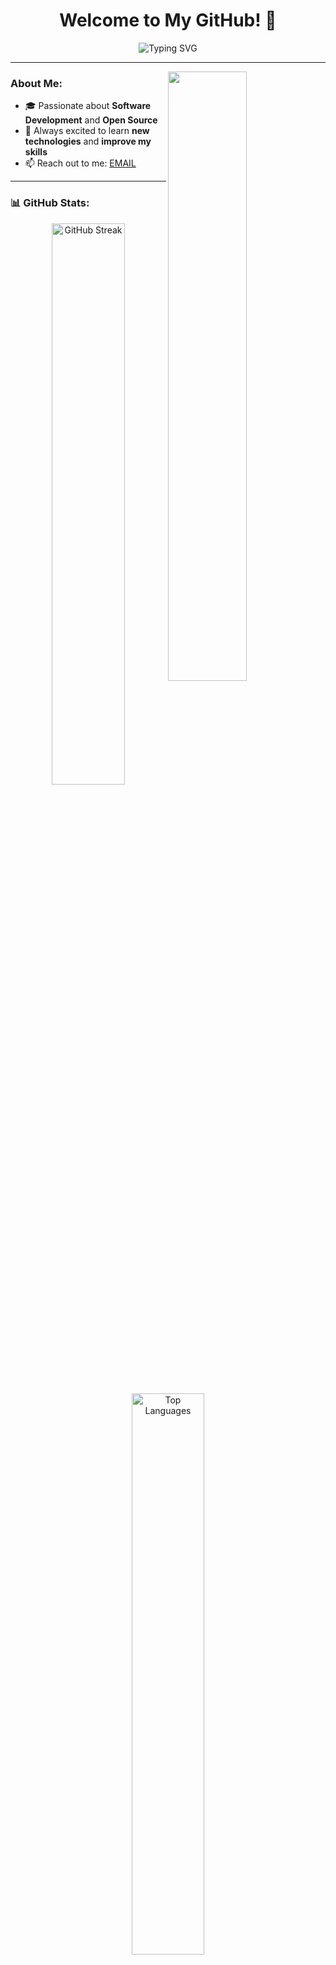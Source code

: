 <h1 align="center">Welcome to My GitHub! 👋</h1>

<p align="center">
  <img src="https://readme-typing-svg.demolab.com?font=Fira+Code&size=22&pause=1000&color=F75C7E&center=true&vCenter=true&width=440&lines=Hello%2C+World!+I'm+%3CKelliark%3E;Open-Source+Enthusiast;Always+Learning+Something+New!" alt="Typing SVG" />
</p>

---

<img align="right" src="https://github-readme-stats.vercel.app/api?username=kelliark&show_icons=true&hide_border=true&theme=radical&count_private=true&include_all_commits=true" width="50%"/>

### About Me:
- 🎓 Passionate about **Software Development** and **Open Source**
- 🚀 Always excited to learn **new technologies** and **improve my skills**
- 📫 Reach out to me: [EMAIL](mailto:kanoscripting@gmail.com)

---

### 📊 GitHub Stats:
<p align="center">
  <img src="https://github-readme-streak-stats.herokuapp.com/?user=scindo07&theme=radical&hide_border=true" alt="GitHub Streak" width="48%"/>
  <img src="https://github-readme-stats.vercel.app/api/top-langs/?username=scindo07&layout=compact&theme=radical&hide_border=true" alt="Top Languages" width="48%"/>
</p>

---

### 💻 Recent Projects:
- 🍀 [**GetGrass**](https://github.com/scindo07/getgrass) - A multi farmer for GetGrass.io

---

### 🌐 Find Me Online:
<p align="left">
  <a href="https://twitter.com/kanoscripting" target="_blank">
    <img src="https://img.shields.io/badge/-Twitter-1DA1F2?logo=twitter&logoColor=white&style=flat-square" />
  </a>
  <a href="https://youtube.com/@Ketetsuu" target="_blank">
    <img src="https://img.shields.io/badge/-YouTube-FF7139?logo=Firefox-Browser&logoColor=white&style=flat-square" />
  </a>
  <a href="mailto:kanoscriptingl@example.com">
    <img src="https://img.shields.io/badge/-Email-D14836?logo=gmail&logoColor=white&style=flat-square" />
  </a>
</p>

---

### 🤝 Support Me:
<p>
  If you find my projects useful or want to support my open-source contributions, you can make a donation using:
</p>

- **TON (The Open Network):** ``UQAQTZxN326CMt7tqGweHRa7FR0-e-kg9BX2v0-d51ZIDcUf``
- **Ethereum (ETH):** ``0xcb418563929516e1c984a9428ac1d0c9433a524a``

---

![Footer](https://capsule-render.vercel.app/api?type=waving&color=gradient&height=100&section=footer)

